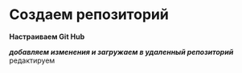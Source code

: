 # Создаем репозиторий

**Настраиваем Git Hub**

***добавляем изменения и загружаем в удаленный репозиторий***
редактируем 
